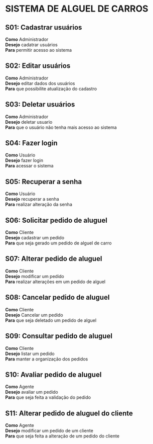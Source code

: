 # **SISTEMA DE ALGUEL DE CARROS**

## S01: Cadastrar usuários
**Como** Administrador\
**Desejo** cadatrar usuários\
**Para** permitir acesso ao sistema


## S02: Editar usuários
**Como** Administrador\
**Desejo** editar dados dos usuários\
**Para** que possibilite atualização do cadastro


## S03: Deletar usuários
**Como** Administrador\
**Desejo** deletar usuario\
**Para** que o usuário não tenha mais acesso ao sistema


## S04: Fazer login
**Como** Usuário\
**Desejo** fazer login\
**Para** acessar o sistema


## S05: Recuperar a senha
**Como** Usuário\
**Desejo** recuperar a senha\
**Para** realizar alteração da senha


## S06: Solicitar pedido de aluguel
**Como** Cliente\
**Desejo** cadastrar um pedido\
**Para** que seja gerado um pedido de alguel de carro


## S07: Alterar pedido de aluguel
**Como** Cliente\
**Desejo** modificar um pedido\
**Para** realizar alterações em um pedido de alguel


## S08: Cancelar pedido de aluguel
**Como** Cliente\
**Desejo** Cancelar um pedido\
**Para** que seja deletado um pedido de alguel


## S09: Consultar pedido de aluguel
**Como** Cliente\
**Desejo** listar um pedido\
**Para** manter a organização dos pedidos


## S10: Avaliar pedido de aluguel
**Como** Agente\
**Desejo** avaliar um pedido\
**Para** que seja feita a validação do pedido


## S11: Alterar pedido de aluguel do cliente
**Como** Agente\
**Desejo** modificar um pedido de um cliente\
**Para** que seja feita a alteração de um pedido do cliente
